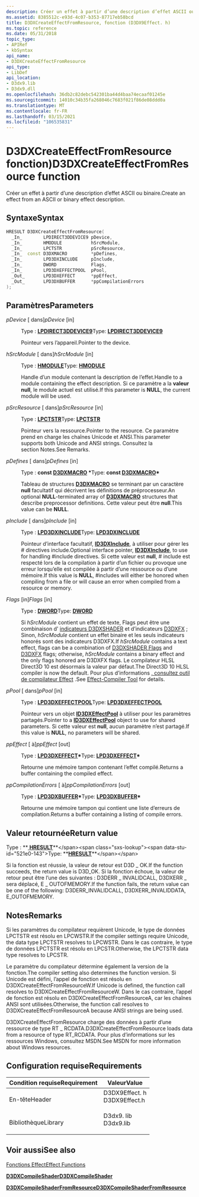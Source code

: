 ```yaml
---
description: Créer un effet à partir d’une description d’effet ASCII ou binaire.
ms.assetid: 8385512c-e93d-4c07-b353-87717eb58bcd
title: D3DXCreateEffectFromResource, fonction (D3DX9Effect. h)
ms.topic: reference
ms.date: 05/31/2018
topic_type:
- APIRef
- kbSyntax
api_name:
- D3DXCreateEffectFromResource
api_type:
- LibDef
api_location:
- D3dx9.lib
- D3dx9.dll
ms.openlocfilehash: 36db2c82debc542301ba44d4baa74ecaaf01245e
ms.sourcegitcommit: 14010c34b35fa268046c7683f021f86de08ddd0a
ms.translationtype: MT
ms.contentlocale: fr-FR
ms.lasthandoff: 03/15/2021
ms.locfileid: "106535831"
---
```

# <a name="d3dxcreateeffectfromresource-function"></a><span data-ttu-id="521e0-103">D3DXCreateEffectFromResource fonction)</span><span class="sxs-lookup"><span data-stu-id="521e0-103">D3DXCreateEffectFromResource function</span></span>

<span data-ttu-id="521e0-104">Créer un effet à partir d’une description d’effet ASCII ou binaire.</span><span class="sxs-lookup"><span data-stu-id="521e0-104">Create an effect from an ASCII or binary effect description.</span></span>

## <a name="syntax"></a><span data-ttu-id="521e0-105">Syntaxe</span><span class="sxs-lookup"><span data-stu-id="521e0-105">Syntax</span></span>


```C++
HRESULT D3DXCreateEffectFromResource(
  _In_        LPDIRECT3DDEVICE9 pDevice,
  _In_        HMODULE           hSrcModule,
  _In_        LPCTSTR           pSrcResource,
  _In_  const D3DXMACRO         *pDefines,
  _In_        LPD3DXINCLUDE     pInclude,
  _In_        DWORD             Flags,
  _In_        LPD3DXEFFECTPOOL  pPool,
  _Out_       LPD3DXEFFECT      *ppEffect,
  _Out_       LPD3DXBUFFER      *ppCompilationErrors
);
```



## <a name="parameters"></a><span data-ttu-id="521e0-106">Paramètres</span><span class="sxs-lookup"><span data-stu-id="521e0-106">Parameters</span></span>

<dl> <dt>

<span data-ttu-id="521e0-107">*pDevice* \[ dans\]</span><span class="sxs-lookup"><span data-stu-id="521e0-107">*pDevice* \[in\]</span></span>
</dt> <dd>

<span data-ttu-id="521e0-108">Type : **[ **LPDIRECT3DDEVICE9**](/windows/win32/api/d3d9helper/nn-d3d9helper-idirect3ddevice9)**</span><span class="sxs-lookup"><span data-stu-id="521e0-108">Type: **[**LPDIRECT3DDEVICE9**](/windows/win32/api/d3d9helper/nn-d3d9helper-idirect3ddevice9)**</span></span>

<span data-ttu-id="521e0-109">Pointeur vers l’appareil.</span><span class="sxs-lookup"><span data-stu-id="521e0-109">Pointer to the device.</span></span>

</dd> <dt>

<span data-ttu-id="521e0-110">*hSrcModule* \[ dans\]</span><span class="sxs-lookup"><span data-stu-id="521e0-110">*hSrcModule* \[in\]</span></span>
</dt> <dd>

<span data-ttu-id="521e0-111">Type : **[ **HMODULE**](../winprog/windows-data-types.md)**</span><span class="sxs-lookup"><span data-stu-id="521e0-111">Type: **[**HMODULE**](../winprog/windows-data-types.md)**</span></span>

<span data-ttu-id="521e0-112">Handle d’un module contenant la description de l’effet.</span><span class="sxs-lookup"><span data-stu-id="521e0-112">Handle to a module containing the effect description.</span></span> <span data-ttu-id="521e0-113">Si ce paramètre a la **valeur null**, le module actuel est utilisé.</span><span class="sxs-lookup"><span data-stu-id="521e0-113">If this parameter is **NULL**, the current module will be used.</span></span>

</dd> <dt>

<span data-ttu-id="521e0-114">*pSrcResource* \[ dans\]</span><span class="sxs-lookup"><span data-stu-id="521e0-114">*pSrcResource* \[in\]</span></span>
</dt> <dd>

<span data-ttu-id="521e0-115">Type : **[ **LPCTSTR**](../winprog/windows-data-types.md)**</span><span class="sxs-lookup"><span data-stu-id="521e0-115">Type: **[**LPCTSTR**](../winprog/windows-data-types.md)**</span></span>

<span data-ttu-id="521e0-116">Pointeur vers la ressource.</span><span class="sxs-lookup"><span data-stu-id="521e0-116">Pointer to the resource.</span></span> <span data-ttu-id="521e0-117">Ce paramètre prend en charge les chaînes Unicode et ANSI.</span><span class="sxs-lookup"><span data-stu-id="521e0-117">This parameter supports both Unicode and ANSI strings.</span></span> <span data-ttu-id="521e0-118">Consultez la section Notes.</span><span class="sxs-lookup"><span data-stu-id="521e0-118">See Remarks.</span></span>

</dd> <dt>

<span data-ttu-id="521e0-119">*pDefines* \[ dans\]</span><span class="sxs-lookup"><span data-stu-id="521e0-119">*pDefines* \[in\]</span></span>
</dt> <dd>

<span data-ttu-id="521e0-120">Type : **const [**D3DXMACRO**](d3dxmacro.md) \***</span><span class="sxs-lookup"><span data-stu-id="521e0-120">Type: **const [**D3DXMACRO**](d3dxmacro.md)\***</span></span>

<span data-ttu-id="521e0-121">Tableau de structures [**D3DXMACRO**](d3dxmacro.md) se terminant par un caractère **null** facultatif qui décrivent les définitions de préprocesseur.</span><span class="sxs-lookup"><span data-stu-id="521e0-121">An optional **NULL**-terminated array of [**D3DXMACRO**](d3dxmacro.md) structures that describe preprocessor definitions.</span></span> <span data-ttu-id="521e0-122">Cette valeur peut être **null**.</span><span class="sxs-lookup"><span data-stu-id="521e0-122">This value can be **NULL**.</span></span>

</dd> <dt>

<span data-ttu-id="521e0-123">*pInclude* \[ dans\]</span><span class="sxs-lookup"><span data-stu-id="521e0-123">*pInclude* \[in\]</span></span>
</dt> <dd>

<span data-ttu-id="521e0-124">Type : **[ **LPD3DXINCLUDE**](id3dxinclude.md)**</span><span class="sxs-lookup"><span data-stu-id="521e0-124">Type: **[**LPD3DXINCLUDE**](id3dxinclude.md)**</span></span>

<span data-ttu-id="521e0-125">Pointeur d’interface facultatif, [**ID3DXInclude**](id3dxinclude.md), à utiliser pour gérer les \# directives include.</span><span class="sxs-lookup"><span data-stu-id="521e0-125">Optional interface pointer, [**ID3DXInclude**](id3dxinclude.md), to use for handling \#include directives.</span></span> <span data-ttu-id="521e0-126">Si cette valeur est **null**, \# include est respecté lors de la compilation à partir d’un fichier ou provoque une erreur lorsqu’elle est compilée à partir d’une ressource ou d’une mémoire.</span><span class="sxs-lookup"><span data-stu-id="521e0-126">If this value is **NULL**, \#includes will either be honored when compiling from a file or will cause an error when compiled from a resource or memory.</span></span>

</dd> <dt>

<span data-ttu-id="521e0-127">*Flags* \[in\]</span><span class="sxs-lookup"><span data-stu-id="521e0-127">*Flags* \[in\]</span></span>
</dt> <dd>

<span data-ttu-id="521e0-128">Type : **[ **DWORD**](../winprog/windows-data-types.md)**</span><span class="sxs-lookup"><span data-stu-id="521e0-128">Type: **[**DWORD**](../winprog/windows-data-types.md)**</span></span>

<span data-ttu-id="521e0-129">Si *hSrcModule* contient un effet de texte, Flags peut être une combinaison d' [indicateurs D3DXSHADER](d3dxshader-flags.md) et d’indicateurs [D3DXFX](d3dxfx.md) ; Sinon, *hSrcModule* contient un effet binaire et les seuls indicateurs honorés sont des indicateurs D3DXFX.</span><span class="sxs-lookup"><span data-stu-id="521e0-129">If *hSrcModule* contains a text effect, flags can be a combination of [D3DXSHADER Flags](d3dxshader-flags.md) and [D3DXFX](d3dxfx.md) flags; otherwise, *hSrcModule* contains a binary effect and the only flags honored are D3DXFX flags.</span></span> <span data-ttu-id="521e0-130">Le compilateur HLSL Direct3D 10 est désormais la valeur par défaut.</span><span class="sxs-lookup"><span data-stu-id="521e0-130">The Direct3D 10 HLSL compiler is now the default.</span></span> <span data-ttu-id="521e0-131">Pour plus d’informations [, consultez outil de compilateur Effect](../direct3dtools/fxc.md) .</span><span class="sxs-lookup"><span data-stu-id="521e0-131">See [Effect-Compiler Tool](../direct3dtools/fxc.md) for details.</span></span>

</dd> <dt>

<span data-ttu-id="521e0-132">*pPool* \[ dans\]</span><span class="sxs-lookup"><span data-stu-id="521e0-132">*pPool* \[in\]</span></span>
</dt> <dd>

<span data-ttu-id="521e0-133">Type : **[ **LPD3DXEFFECTPOOL**](id3dxeffectpool.md)**</span><span class="sxs-lookup"><span data-stu-id="521e0-133">Type: **[**LPD3DXEFFECTPOOL**](id3dxeffectpool.md)**</span></span>

<span data-ttu-id="521e0-134">Pointeur vers un objet [**ID3DXEffectPool**](id3dxeffectpool.md) à utiliser pour les paramètres partagés.</span><span class="sxs-lookup"><span data-stu-id="521e0-134">Pointer to a [**ID3DXEffectPool**](id3dxeffectpool.md) object to use for shared parameters.</span></span> <span data-ttu-id="521e0-135">Si cette valeur est **null**, aucun paramètre n’est partagé.</span><span class="sxs-lookup"><span data-stu-id="521e0-135">If this value is **NULL**, no parameters will be shared.</span></span>

</dd> <dt>

<span data-ttu-id="521e0-136">*ppEffect* \[ à\]</span><span class="sxs-lookup"><span data-stu-id="521e0-136">*ppEffect* \[out\]</span></span>
</dt> <dd>

<span data-ttu-id="521e0-137">Type : **[ **LPD3DXEFFECT**](id3dxeffect.md)\***</span><span class="sxs-lookup"><span data-stu-id="521e0-137">Type: **[**LPD3DXEFFECT**](id3dxeffect.md)\***</span></span>

<span data-ttu-id="521e0-138">Retourne une mémoire tampon contenant l’effet compilé.</span><span class="sxs-lookup"><span data-stu-id="521e0-138">Returns a buffer containing the compiled effect.</span></span>

</dd> <dt>

<span data-ttu-id="521e0-139">*ppCompilationErrors* \[ à\]</span><span class="sxs-lookup"><span data-stu-id="521e0-139">*ppCompilationErrors* \[out\]</span></span>
</dt> <dd>

<span data-ttu-id="521e0-140">Type : **[ **LPD3DXBUFFER**](id3dxbuffer.md)\***</span><span class="sxs-lookup"><span data-stu-id="521e0-140">Type: **[**LPD3DXBUFFER**](id3dxbuffer.md)\***</span></span>

<span data-ttu-id="521e0-141">Retourne une mémoire tampon qui contient une liste d’erreurs de compilation.</span><span class="sxs-lookup"><span data-stu-id="521e0-141">Returns a buffer containing a listing of compile errors.</span></span>

</dd> </dl>

## <a name="return-value"></a><span data-ttu-id="521e0-142">Valeur retournée</span><span class="sxs-lookup"><span data-stu-id="521e0-142">Return value</span></span>

<span data-ttu-id="521e0-143">Type : **[ **HRESULT**](https://msdn.microsoft.com/library/Bb401631(v=MSDN.10).aspx)**</span><span class="sxs-lookup"><span data-stu-id="521e0-143">Type: **[**HRESULT**](https://msdn.microsoft.com/library/Bb401631(v=MSDN.10).aspx)**</span></span>

<span data-ttu-id="521e0-144">Si la fonction est réussie, la valeur de retour est D3D \_ OK.</span><span class="sxs-lookup"><span data-stu-id="521e0-144">If the function succeeds, the return value is D3D\_OK.</span></span> <span data-ttu-id="521e0-145">Si la fonction échoue, la valeur de retour peut être l’une des suivantes : D3DERR \_ INVALIDCALL, D3DXERR \_ sera déplacé, E \_ OUTOFMEMORY.</span><span class="sxs-lookup"><span data-stu-id="521e0-145">If the function fails, the return value can be one of the following: D3DERR\_INVALIDCALL, D3DXERR\_INVALIDDATA, E\_OUTOFMEMORY.</span></span>

## <a name="remarks"></a><span data-ttu-id="521e0-146">Notes</span><span class="sxs-lookup"><span data-stu-id="521e0-146">Remarks</span></span>

<span data-ttu-id="521e0-147">Si les paramètres du compilateur requièrent Unicode, le type de données LPCTSTR est résolu en LPCWSTR.</span><span class="sxs-lookup"><span data-stu-id="521e0-147">If the compiler settings require Unicode, the data type LPCTSTR resolves to LPCWSTR.</span></span> <span data-ttu-id="521e0-148">Dans le cas contraire, le type de données LPCTSTR est résolu en LPCSTR.</span><span class="sxs-lookup"><span data-stu-id="521e0-148">Otherwise, the LPCTSTR data type resolves to LPCSTR.</span></span>

<span data-ttu-id="521e0-149">Le paramètre du compilateur détermine également la version de la fonction.</span><span class="sxs-lookup"><span data-stu-id="521e0-149">The compiler setting also determines the function version.</span></span> <span data-ttu-id="521e0-150">Si Unicode est défini, l’appel de fonction est résolu en D3DXCreateEffectFromResourceW.</span><span class="sxs-lookup"><span data-stu-id="521e0-150">If Unicode is defined, the function call resolves to D3DXCreateEffectFromResourceW.</span></span> <span data-ttu-id="521e0-151">Dans le cas contraire, l’appel de fonction est résolu en D3DXCreateEffectFromResourceA, car les chaînes ANSI sont utilisées.</span><span class="sxs-lookup"><span data-stu-id="521e0-151">Otherwise, the function call resolves to D3DXCreateEffectFromResourceA because ANSI strings are being used.</span></span>

<span data-ttu-id="521e0-152">D3DXCreateEffectFromResource charge des données à partir d’une ressource de type RT \_ RCDATA.</span><span class="sxs-lookup"><span data-stu-id="521e0-152">D3DXCreateEffectFromResource loads data from a resource of type RT\_RCDATA.</span></span> <span data-ttu-id="521e0-153">Pour plus d’informations sur les ressources Windows, consultez MSDN.</span><span class="sxs-lookup"><span data-stu-id="521e0-153">See MSDN for more information about Windows resources.</span></span>

## <a name="requirements"></a><span data-ttu-id="521e0-154">Configuration requise</span><span class="sxs-lookup"><span data-stu-id="521e0-154">Requirements</span></span>



| <span data-ttu-id="521e0-155">Condition requise</span><span class="sxs-lookup"><span data-stu-id="521e0-155">Requirement</span></span> | <span data-ttu-id="521e0-156">Valeur</span><span class="sxs-lookup"><span data-stu-id="521e0-156">Value</span></span> |
|--------------------|------------------------------------------------------------------------------------------|
| <span data-ttu-id="521e0-157">En-tête</span><span class="sxs-lookup"><span data-stu-id="521e0-157">Header</span></span><br/>  | <dl> <span data-ttu-id="521e0-158"><dt>D3DX9Effect. h</dt></span><span class="sxs-lookup"><span data-stu-id="521e0-158"><dt>D3DX9Effect.h</dt></span></span> </dl> |
| <span data-ttu-id="521e0-159">Bibliothèque</span><span class="sxs-lookup"><span data-stu-id="521e0-159">Library</span></span><br/> | <dl> <span data-ttu-id="521e0-160"><dt>D3dx9. lib</dt></span><span class="sxs-lookup"><span data-stu-id="521e0-160"><dt>D3dx9.lib</dt></span></span> </dl>     |



## <a name="see-also"></a><span data-ttu-id="521e0-161">Voir aussi</span><span class="sxs-lookup"><span data-stu-id="521e0-161">See also</span></span>

<dl> <dt>

[<span data-ttu-id="521e0-162">Fonctions Effect</span><span class="sxs-lookup"><span data-stu-id="521e0-162">Effect Functions</span></span>](dx9-graphics-reference-effects-functions.md)
</dt> <dt>

[<span data-ttu-id="521e0-163">**D3DXCompileShader**</span><span class="sxs-lookup"><span data-stu-id="521e0-163">**D3DXCompileShader**</span></span>](d3dxcompileshader.md)
</dt> <dt>

[<span data-ttu-id="521e0-164">**D3DXCompileShaderFromResource**</span><span class="sxs-lookup"><span data-stu-id="521e0-164">**D3DXCompileShaderFromResource**</span></span>](d3dxcompileshaderfromresource.md)
</dt> </dl>

 

 
